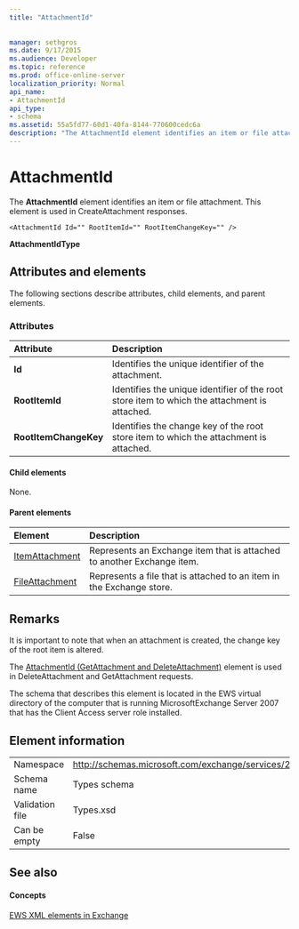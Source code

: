 ```yaml
---
title: "AttachmentId"
 
 
manager: sethgros
ms.date: 9/17/2015
ms.audience: Developer
ms.topic: reference
ms.prod: office-online-server
localization_priority: Normal
api_name:
- AttachmentId
api_type:
- schema
ms.assetid: 55a5fd77-60d1-40fa-8144-770600cedc6a
description: "The AttachmentId element identifies an item or file attachment. This element is used in CreateAttachment responses."
---
```


# AttachmentId

The **AttachmentId** element identifies an item or file attachment. This element is used in CreateAttachment responses. 
  
```
<AttachmentId Id="" RootItemId="" RootItemChangeKey="" />
```

 **AttachmentIdType**
## Attributes and elements

The following sections describe attributes, child elements, and parent elements.
  
### Attributes

|**Attribute**|**Description**|
|:-----|:-----|
|**Id** <br/> |Identifies the unique identifier of the attachment.  <br/> |
|**RootItemId** <br/> |Identifies the unique identifier of the root store item to which the attachment is attached.  <br/> |
|**RootItemChangeKey** <br/> |Identifies the change key of the root store item to which the attachment is attached.  <br/> |
   
#### Child elements

None.
  
#### Parent elements

|**Element**|**Description**|
|:-----|:-----|
|[ItemAttachment](itemattachment.md) <br/> |Represents an Exchange item that is attached to another Exchange item.  <br/> |
|[FileAttachment](fileattachment.md) <br/> |Represents a file that is attached to an item in the Exchange store.  <br/> |
   
## Remarks

It is important to note that when an attachment is created, the change key of the root item is altered.
  
The [AttachmentId (GetAttachment and DeleteAttachment)](attachmentid-getattachment-and-deleteattachment.md) element is used in DeleteAttachment and GetAttachment requests. 
  
The schema that describes this element is located in the EWS virtual directory of the computer that is running MicrosoftExchange Server 2007 that has the Client Access server role installed.
  
## Element information

|||
|:-----|:-----|
|Namespace  <br/> |http://schemas.microsoft.com/exchange/services/2006/types  <br/> |
|Schema name  <br/> |Types schema  <br/> |
|Validation file  <br/> |Types.xsd  <br/> |
|Can be empty  <br/> |False  <br/> |
   
## See also

#### Concepts

[EWS XML elements in Exchange](ews-xml-elements-in-exchange.md)

